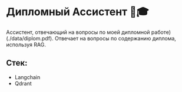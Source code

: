 # Дипломный Ассистент 🤖🎓

Ассистент, отвечающий на вопросы по моей дипломной работе) (./data/diplom.pdf). Отвечает на вопросы по содержанию диплома, используя RAG.

## Стек:
 - Langchain
 - Qdrant
